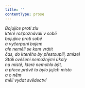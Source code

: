 ```yaml
---
title: ''
contentType: prose
---
```


<section>

_Bojujíce proti zlu  
které rozpoznávali v sobě  
bojujíce proti sobě  
a vyčerpaní bojem  
ale neměli se kam vrátit  
čas, do kterého by přestoupili, zmizel  
Stáli ověšeni nemožnými úkoly  
na místě, které nemohlo být,  
a přece právě to bylo jejich místo  
a o něm  
měli vydat svědectví_

</section>
